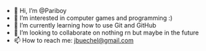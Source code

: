- 👋 Hi, I’m @Pariboy
- 👀 I’m interested in computer games and programming :)
- 🌱 I’m currently learning how to use Git and GitHub
- 💞️ I’m looking to collaborate on nothing rn but maybe in the future
- 📫 How to reach me: jbuechel@gmail.com

<!---
Pariboy/Pariboy is a ✨ special ✨ repository because its `README.md` (this file) appears on your GitHub profile.
You can click the Preview link to take a look at your changes.
--->
